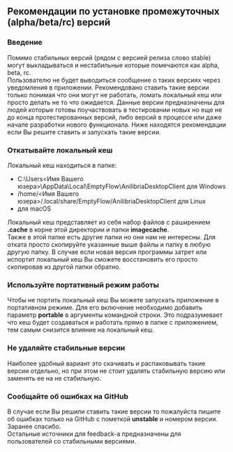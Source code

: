 ## Рекомендации по установке промежуточных (alpha/beta/rc) версий

### Введение

Помимо стабильных версий (рядом с версией релиза слово stable) могут выкладываться и нестабильные которые помечаются как alpha, beta, rc.  
Пользователю не будет выводиться сообщение о таких версиях через уведомления в приложении. Рекомендовано ставить такие версии только понимая что они могут не работать, 
ломать локальный кеш или просто делать не то что ожидается. Данные версии предназначены для людей которые готовы поучаствовать в тестировании новых но еще не до конца протестированных версий,
либо версий в процессе или даже начале разработки нового функционала. Ниже находятся рекомендации если Вы решите ставить и запускать такие версии.

### Откатывайте локальный кеш
Локальный кеш находиться в папке:
- C:\Users\<Имя Вашего юзера>\AppData\Local\EmptyFlow\AnilibriaDesktopClient для Windows
- /home/<Имя Вашего юзера>/.local/share/EmptyFlow/AnilibriaDesktopClient для Linux
- для macOS  
   
 Локальный кеш представляет из себя набор файлов с раширением **.cache** в корне этой директории и папки **imagecache**.  
 Также в этой папке есть другие папки но они нам не интересны. Для отката просто скопируйте указанные выше файлы и папку в любую другую папку.
 В случае если новая версия программы затрет или испортит локальный кеш Вы сможете восстановить его просто скопировав из другой папки обратно.
 
 ### Используйте портативный режим работы
 Чтобы не портить локальный кеш Вы можете запускать приложение в портативном режиме. Для его включение необходимо добавить параметр **portable** в аргументы командной строки.
 Это подразумевает что кеш будет создаваться и работать прямо в папке с приложением, тем самым снизится влияние на локальный кеш.
 
 ### Не удаляйте стабильные версии
 Наиболее удобный вариант это скачивать и распаковывать такие версии отдельно, но при этом не стоит удалять стабильную версию или заменять ее на не стабильную.
 
 ### Сообщайте об ошибках на GitHub
 В случае если Вы решили ставить такие версии то пожалуйста пишите об ошибках только на GitHub с пометкой **unstable** и номером версии. Заранее спасибо.  
 Остальные источники для feedback-а предназначены для пользователей со стабильными версиями. 
 
 
  
